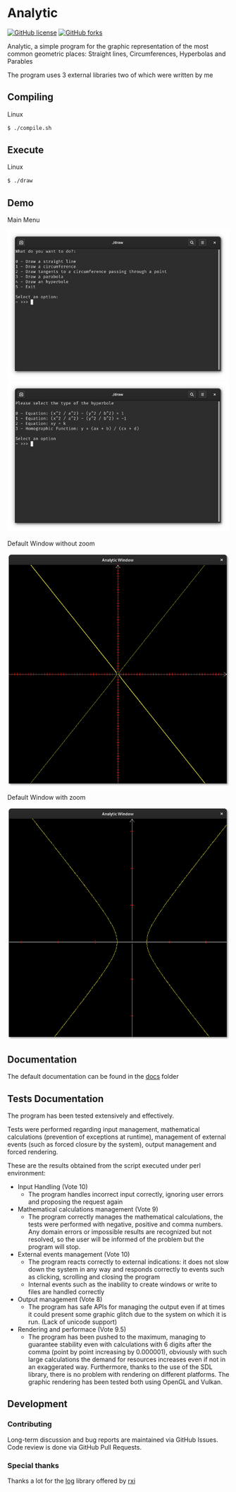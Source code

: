 # Analytic

[![GitHub license](https://img.shields.io/github/license/MarcoMihaiCondrache/Analytic)](https://github.com/MarcoMihaiCondrache/Analytic)
[![GitHub forks](https://img.shields.io/github/forks/MarcoMihaiCondrache/Analytic)](https://github.com/MarcoMihaiCondrache/Analytic/network)

Analytic, a simple program for the graphic representation of the most common geometric places: Straight lines, Circumferences, Hyperbolas and Parables

The program uses 3 external libraries two of which were written by me

## Compiling

Linux

```bash
$ ./compile.sh
```

## Execute

Linux

```bash
$ ./draw
```

## Demo

Main Menu

![Example 1](extra/screen1.png)
![Example 2](extra/screen2.png)

Default Window without zoom

![Example 3](extra/screen3.png)

Default Window with zoom

![Example 4](extra/screen4.png)

## Documentation

The default documentation can be found in the [docs](https://github.com/MarcoMihaiCondrache/Analytic/docs) folder

## Tests Documentation
The program has been tested extensively and effectively.

Tests were performed regarding input management, mathematical calculations (prevention of exceptions at runtime), management of external events (such as forced closure by the system), output management and forced rendering.

These are the results obtained from the script executed under perl environment:

- Input Handling (Vote 10)
	- The program handles incorrect input correctly, ignoring user errors and proposing the request again
- Mathematical calculations management (Vote 9)
	- The program correctly manages the mathematical calculations, the tests were performed with negative, positive and comma numbers.
Any domain errors or impossible results are recognized but not resolved, so the user will be informed of the problem but the program will stop.
- External events management (Vote 10)
	- The program reacts correctly to external indications: it does not slow down the system in any way and responds correctly to events such as clicking, scrolling and closing the program
	- Internal events such as the inability to create windows or write to files are handled correctly
- Output management (Vote 8)
	- The program has safe APIs for managing the output even if at times it could present some graphic glitch due to the system on which it is run. (Lack of unicode support)
- Rendering and performace (Vote 9.5)
	- The program has been pushed to the maximum, managing to guarantee stability even with calculations with 6 digits after the comma (point by point increasing by 0.000001), obviously with such large calculations the demand for resources increases even if not in an exaggerated way.
Furthermore, thanks to the use of the SDL library, there is no problem with rendering on different platforms. The graphic rendering has been tested both using OpenGL and Vulkan.

## Development

### Contributing

Long-term discussion and bug reports are maintained via GitHub Issues. Code review is done via GitHub Pull Requests.

### Special thanks

Thanks a lot for the [log](https://github.com/rxi/log.c) library offered by [rxi](https://github.com/rxi)